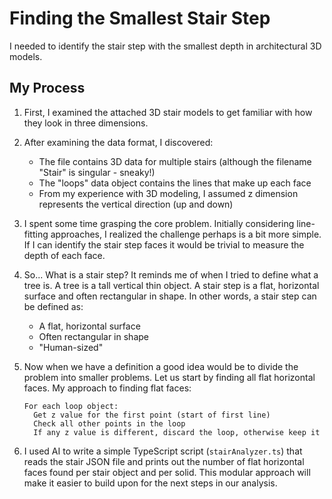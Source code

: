 # Finding the Smallest Stair Step

I needed to identify the stair step with the smallest depth in architectural 3D models.

## My Process

1. First, I examined the attached 3D stair models to get familiar with how they look in three dimensions.

2. After examining the data format, I discovered:
   - The file contains 3D data for multiple stairs (although the filename "Stair" is singular - sneaky!)
   - The "loops" data object contains the lines that make up each face
   - From my experience with 3D modeling, I assumed z dimension represents the vertical direction (up and down)

3. I spent some time grasping the core problem. Initially considering line-fitting approaches, I realized the challenge perhaps is a bit more simple. If I can identify the stair step faces it would be trivial to measure the depth of each face.

4. So... What is a stair step? It reminds me of when I tried to define what a tree is. A tree is a tall vertical thin object. A stair step is a flat, horizontal surface and often rectangular in shape. In other words, a stair step can be defined as:
   - A flat, horizontal surface
   - Often rectangular in shape
   - "Human-sized"

5. Now when we have a definition a good idea would be to divide the problem into smaller problems. Let us start by finding all flat horizontal faces. My approach to finding flat faces:
   ```
   For each loop object:
     Get z value for the first point (start of first line)
     Check all other points in the loop
     If any z value is different, discard the loop, otherwise keep it
   ```

6. I used AI to write a simple TypeScript script (`stairAnalyzer.ts`) that reads the stair JSON file and prints out the number of flat horizontal faces found per stair object and per solid. This modular approach will make it easier to build upon for the next steps in our analysis.
